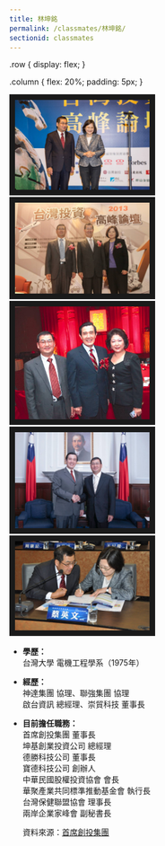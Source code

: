 ```yaml
---
title: 林坤銘
permalink: /classmates/林坤銘/
sectionid: classmates
---
```

.row {
  display: flex;
}

.column {
  flex: 20%;
  padding: 5px;
}

<img src="/img/林坤銘1.jpg"
     alt="Photo of 林坤銘1"
     width="240" border="10" />
     <img src="/img/林坤銘2.jpg"
          alt="Photo of 林坤銘2"
          width="240" border="10" />
          <img src="/img/林坤銘3.jpg"
               alt="Photo of 林坤銘4"
               width="240" border="10" />
               <img src="/img/林坤銘4.jpg"
                    alt="Photo of 林坤銘4"
                    width="240" border="10" />
                    <img src="/img/林坤銘5.jpg"
                         alt="Photo of 林坤銘5"
                         width="240" border="10" />
- **學歷：**  
   台灣大學 電機工程學系（1975年）  
- **經歷：**  
   神達集團 協理、聯強集團 協理  
   啟台資訊 總經理、崇貿科技 董事長  
- **目前擔任職務：**  
   首席創投集團 董事長  
   坤基創業投資公司 總經理  
   德勝科技公司 董事長  
   寶德科技公司 創辦人  
   中華民國股權投資協會 會長  
   華聚產業共同標準推動基金會 執行長  
   台灣保健聯盟協會 理事長  
   兩岸企業家峰會 副秘書長  

   資料來源：[首席創投集團](http://www.premiervc.com.tw/cnetwork.htm)  
